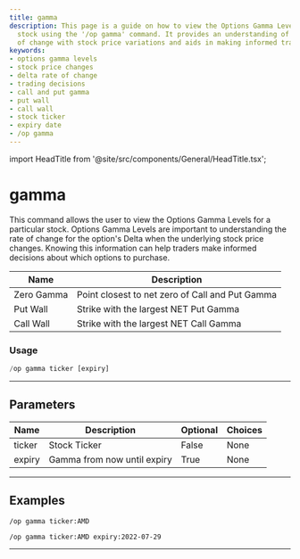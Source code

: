 ```yaml
---
title: gamma
description: This page is a guide on how to view the Options Gamma Levels for a specific
  stock using the '/op gamma' command. It provides an understanding of Delta's rate
  of change with stock price variations and aids in making informed trading decisions.
keywords:
- options gamma levels
- stock price changes
- delta rate of change
- trading decisions
- call and put gamma
- put wall
- call wall
- stock ticker
- expiry date
- /op gamma
---
```


import HeadTitle from '@site/src/components/General/HeadTitle.tsx';

<HeadTitle title="gamma - Options - Discord - Reference | OpenBB Bot Docs" />

# gamma

This command allows the user to view the Options Gamma Levels for a particular stock. Options Gamma Levels are important to understanding the rate of change for the option's Delta when the underlying stock price changes. Knowing this information can help traders make informed decisions about which options to purchase.

| Name | Description |
| ---- | ----------- |
| Zero Gamma | Point closest to net zero of Call and Put Gamma |
| Put Wall | Strike with the largest NET Put Gamma |
| Call Wall | Strike with the largest NET Call Gamma |

### Usage

```python wordwrap
/op gamma ticker [expiry]
```

---

## Parameters

| Name | Description | Optional | Choices |
| ---- | ----------- | -------- | ------- |
| ticker | Stock Ticker | False | None |
| expiry | Gamma from now until expiry | True | None |


---

## Examples

```
/op gamma ticker:AMD
```

```
/op gamma ticker:AMD expiry:2022-07-29
```

---
